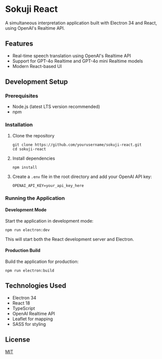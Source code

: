 # Sokuji React

A simultaneous interpretation application built with Electron 34 and React, using OpenAI's Realtime API.

## Features

- Real-time speech translation using OpenAI's Realtime API
- Support for GPT-4o Realtime and GPT-4o mini Realtime models
- Modern React-based UI

## Development Setup

### Prerequisites

- Node.js (latest LTS version recommended)
- npm

### Installation

1. Clone the repository
   ```
   git clone https://github.com/yourusername/sokuji-react.git
   cd sokuji-react
   ```

2. Install dependencies
   ```
   npm install
   ```

3. Create a `.env` file in the root directory and add your OpenAI API key:
   ```
   OPENAI_API_KEY=your_api_key_here
   ```

### Running the Application

#### Development Mode

Start the application in development mode:

```
npm run electron:dev
```

This will start both the React development server and Electron.

#### Production Build

Build the application for production:

```
npm run electron:build
```

## Technologies Used

- Electron 34
- React 18
- TypeScript
- OpenAI Realtime API
- Leaflet for mapping
- SASS for styling

## License

[MIT](LICENSE)

